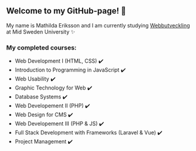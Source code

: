 ## Welcome to my GitHub-page! :wave:
My name is Mathilda Eriksson and I am currently studying [Webbutveckling](https://www.miun.se/webbutveckling) at Mid Sweden University :sparkles:

### My completed courses:
* Web Development I (HTML, CSS) :heavy_check_mark:
* Introduction to Programming in JavaScript :heavy_check_mark:
* Web Usability :heavy_check_mark:
* Graphic Technology for Web :heavy_check_mark:
* Database Systems :heavy_check_mark:
* Web Developement II (PHP) :heavy_check_mark:
* Web Design for CMS :heavy_check_mark:
* Web Developement III (PHP & JS) :heavy_check_mark:
* Full Stack Development with Frameworks (Laravel & Vue) :heavy_check_mark:
* Project Management :heavy_check_mark:
